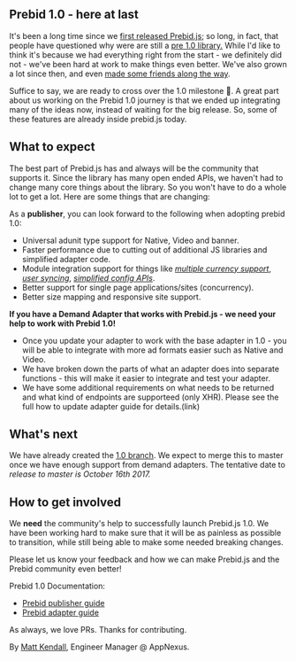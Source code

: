 ## Prebid 1.0 - here at last

It's been a long time since we [first released Prebid.js](http://prebid.org/blog/happy-birthday-prebid-js); so long, in fact, that people have questioned why were are still a [pre 1.0 library.](https://github.com/prebid/Prebid.js/issues/891) While I'd like to think it's because we had everything right from the start - we definitely did not - we've been hard at work to make things even better. We've also grown a lot since then, and even [made some friends along the way](http://prebid.org/blog/announcing-prebid-org).

Suffice to say, we are ready to cross over the 1.0 milestone :rocket:. A great part about us working on the Prebid 1.0 journey is that we ended up integrating many of the ideas now, instead of waiting for the big release. So, some of these features are already inside prebid.js today.

## What to expect

The best part of Prebid.js has and always will be the community that supports it. Since the library has many open ended APIs, we haven't had to change many core things about the library. So you won't have to do a whole lot to get a lot. Here are some things that are changing:

As a **publisher**, you can look forward to the following when adopting prebid 1.0:

- Universal adunit type support for Native, Video and banner.
- Faster performance due to cutting out of additional JS libraries and simplified adapter code.
- Module integration support for things like [*multiple currency support*](http://prebid.org/dev-docs/modules/currency.html), [*user syncing*](http://prebid.org/dev-docs/publisher-api-reference.html#module_pbjs.userSync), [*simplified config APIs*](http://prebid.org/dev-docs/publisher-api-reference.html#module_pbjs.setConfig). 
- Better support for single page applications/sites (concurrency).
- Better size mapping and responsive site support.

**If you have a Demand Adapter that works with Prebid.js -  we need your help to work with Prebid 1.0!**

- Once you update your adapter to work with the base adapter in 1.0 - you will be able to integrate with more ad formats easier such as Native and Video. 
- We have broken down the parts of what an adapter does into separate functions - this will make it easier to integrate and test your adapter.
- We have some additional requirements on what needs to be returned and what kind of endpoints are supporteed (only XHR). Please see the full how to update adapter guide for details.(link)

## What's next

We have already created the [1.0 branch](https://github.com/prebid/Prebid.js/tree/prebid-1.0). We expect to merge this to master once we have enough support from demand adapters. The tentative date to *release to master is October 16th 2017.* 

## How to get involved

We **need** the community's help to successfully launch Prebid.js 1.0. We have been working hard to make sure that it will be as painless as possible to transition, while still being able to make some needed breaking changes. 

Please let us know your feedback and how we can make Prebid.js and the Prebid community even better!

Prebid 1.0 Documentation:

- [Prebid publisher guide]()
- [Prebid adapter guide](http://prebid.org/dev-docs/bidder-adapter-1.html)

As always, we love PRs. Thanks for contributing. 

By [Matt Kendall](https://github.com/mkendall07), Engineer Manager @ AppNexus. 


